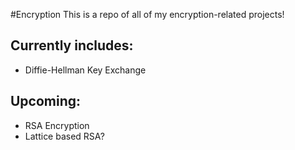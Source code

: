 #Encryption
This is a repo of all of my encryption-related projects!

## Currently includes:
* Diffie-Hellman Key Exchange

## Upcoming:
* RSA Encryption
* Lattice based RSA?
